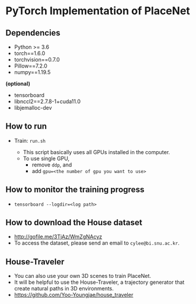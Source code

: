 # PyTorch Implementation of PlaceNet


## Dependencies

- Python >= 3.6
- torch==1.6.0
- torchvision==0.7.0
- Pillow==7.2.0
- numpy==1.19.5

**(optional)**
- tensorboard
- libnccl2==2.7.8-1+cuda11.0
- libjemalloc-dev


## How to run

- Train: `run.sh`

  - This script basically uses all GPUs installed in the computer.
  - To use single GPU,
    - remove `ddp`, and
    - add `gpu=<the number of gpu you want to use>`


## How to monitor the training progress
- `tensorboard --logdir=<log path>`


## How to download the House dataset
- http://gofile.me/3TjAz/WmZgNAcyz
- To access the dataset, please send an email to `cylee@bi.snu.ac.kr`.


## House-Traveler
- You can also use your own 3D scenes to train PlaceNet.
- It will be helpful to use the House-Traveler, a trajectory generator that create natural paths in 3D environments.
- https://github.com/Yoo-Youngjae/house_traveler
